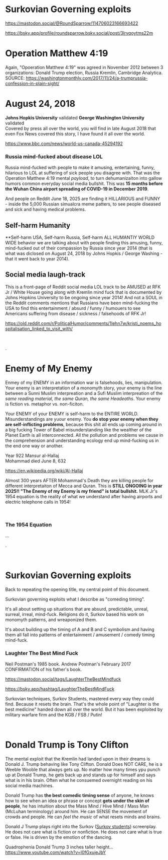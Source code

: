 # Surkovian Governing exploits

https://mastodon.social/@RoundSparrow/114706023166693422

https://bsky.app/profile/roundsparrow.bsky.social/post/3lrvqoytms22m

# Operation Matthew 4:19 

Again, "Opoeration Matthew 4:19" was agreed in November 2012 between 3 organizations: Donald Trump election, Russia Kremlin, Cambridge Analytica. SOURCE: https://washingtonmonthly.com/2017/11/24/a-trumprussia-confession-in-plain-sight/

# August 24, 2018

**Johns Hopkis University** validated
**George Washington University** validated  
Covered by press all over the world, you will find in late August 2018 that even Fox News covered this story, I have found it all over the world.  

https://www.bbc.com/news/world-us-canada-45294192

### Russia mind-fucked about disease LOL

Russia mind-fucked with people to make it amusing, entertaining, funny, hilarious to LOL at suffering of sick people you disagree with. That was the Operation Matthew 4:19 mental *payload*, to turn dehumanizaiton into gallow humors common everyday social media bullshit. This was **15 months before the Wuhan China airport spreading of COVID-19 in December 2019**.

And people on Reddit June 18, 2025 are finding it HILLARIOUS and FUNNY - inside the 5,000 Russian simualcra meme patters, to see people diseased and sick and having medical problems.

## Self-harm Humanity 

**Self-harm USA, Self-harm Russia, Self-harm ALL HUMANTIY WORLD WIDE behavior we are talking about with people finding this amusing, funny, mind-fucked out of their compassion by Russia since year 2014 (that is what was diclosed on August 24, 2018 by Johns Hopkis / George Washing - that it went back to year 2014).

## Social media laugh-track

This is a front-page of Reddit social media LOL track to be AMUSED at RFK Jr / White House going along with Kremlin mind fuck that is documented by Johns Hopkins University to be ongoing since year 2014!  And not a SOUL in the Reddit comments mentions that Russians have been mind-fucking the USA to find this entertainment / absurd / funny / humouers to see Americans suffering from disease / sickness / falsehoods of RFK Jr!

https://old.reddit.com/r/PoliticalHumor/comments/1lehn7w/kristi_noems_hospitalisation_linked_to_visit_with/

&nbsp;

.

# Enemy of My Enemy

Enmey of my ENEMY in an information war is falsehoods, lies, manipulation. Your enemy is an interpretation of a monomyth story, your enemy is the line between a Sunni Muslim interpreation and a Sufi Muslim interpreation of the *same reading material, the same Quran, the same Headeaths*.  Your enemy is fiction vs. metaphor vs. non-ficiton.

Your ENEMY of your ENEMY is self-harm to the ENTIRE WORLD. Misunderstandings are yuour enemy. You **do stop your enemy when they are self-inflicting problems**, because this shit all ends up coming around in a big fucking Tower of Babel misunderstanding like the wealther of the Planet Earth is all interconnected. All the pollution and problems we cause in the comprehension and understanding ecology end up mind-fucking us in the end one way or another. 

Year 922 Mansur al-Hallaj   
Mohammad died June 8, 632  

https://en.wikipedia.org/wiki/Al-Hallaj

Almost 300 years AFTER Mohammad's Death they are killing people for different interpretaiton of Mecca and Quran. This is **STILL ONGOING in year 2025!! "The Enemy of my Enemy is my friend" is total bullshit.** MLK Jr's 1954 equation is the reality of what we understand after having airports and electric telephone calls in 1954!


&nbsp;

### The 1954 Equation

...

.

&nbsp;

# Surkovian Governing exploits

Back to repeating the opening title, my central point of this document.

Surkovian governing exploits what I describe as "comeding timing".

It's all about setting up situations that are absurd, predictable, unreal, surreal, irreal, mind-fuck. Religions do it, Surkov based his work on monomyth patterns, and wreaponized them.

It's about building up the timing of A and B and C symbolism and having them all fall into patterns of entertainment / amusement / comedy timing mind-fuck.

### Laughter The Best Mind Fuck

Neil Postman's 1985 book. Andrew Postman's February 2017 CONFIRMATION of his father's book.

https://mastodon.social/tags/LaughterTheBestMindfuck

https://bsky.app/hashtag/LaughterTheBestMindFuck

Surkovian techniques, Surkov Students, mastered every way they could find. Because it resets the brain. That's the whole point of "Laughter is the best medicine" handed down all over the world. But it has been exploited by military warfare firm and the KGB / FSB / Putin!

&nbsp;

# Donald Trump is Tony Clifton 

The mental exploit that the Kremlin had landed upon in their dreams is Donald J. Trump behaving like Tony Clifton. Donald Does NOT CARE, he is a Weeble Wooble that always gets up. No matter how many times ypu punch up at Donald Trump, he gets back up and stands up for himself and says what is in his brain. Often what he consuemed overnight reading on his social media machines.

Donald Trump has **the best comedic timing sense** of anyone, he knows how to see when an idea or phrase or concept **gets under the skin of people**, he has intuition about the Mass Mind / Hive Mind / Mass Man (McLuhan terminology) around him. He can SENSE the movement of crowds and people. He can *feel the music* of what resets minds and brains.

Donald J Trump plays right into the Surkov ([Surkov students](https://mastodon.social/tags/SurkovStudents)) screenplay. He does not care what is fiction or nonfiction. He does not care what is true or false. He is driven by the emotion of the dancing.  

Quadrophenia Donald Trump 3 inches taller height... 
https://www.youtube.com/watch?v=I0fGxujeJbY

